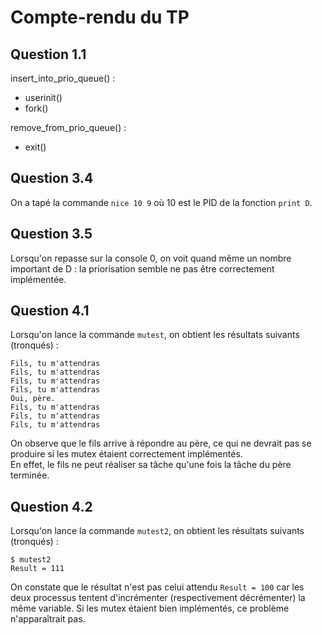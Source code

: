 # Compte-rendu du TP

## Question 1.1

insert_into_prio_queue() :
 - userinit()
 - fork()

remove_from_prio_queue() :
 - exit()


## Question 3.4

On a tapé la commande `nice 10 9` où 10 est le PID de la fonction `print D`.

## Question 3.5

Lorsqu'on repasse sur la console 0, on voit quand même un nombre important de D : la priorisation semble ne pas être correctement implémentée.

## Question 4.1

Lorsqu'on lance la commande `mutest`, on obtient les résultats suivants (tronqués) :

```
Fils, tu m'attendras
Fils, tu m'attendras
Fils, tu m'attendras
Fils, tu m'attendras
Oui, père.
Fils, tu m'attendras
Fils, tu m'attendras
Fils, tu m'attendras
```

On observe que le fils arrive à répondre au père, ce qui ne devrait pas se produire si les mutex étaient correctement implémentés. \
En effet, le fils ne peut réaliser sa tâche qu'une fois la tâche du père terminée.

## Question 4.2

Lorsqu'on lance la commande `mutest2`, on obtient les résultats suivants (tronqués) :

```
$ mutest2
Result = 111
```
On constate que le résultat n'est pas celui attendu `Result = 100` car les deux processus tentent d'incrémenter (respectivement décrémenter) la même variable. Si les mutex étaient bien implémentés, ce problème n'apparaîtrait pas.
